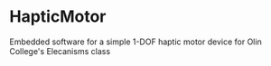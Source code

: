 HapticMotor
===========

Embedded software for a simple 1-DOF haptic motor device for Olin College's Elecanisms class
